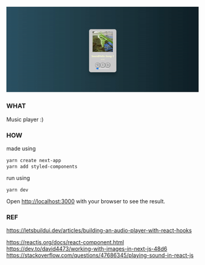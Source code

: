 
<p align="center">
  <img src="./show/ver01.gif" alt="screenshot">
</p>

### WHAT
Music player :)









### HOW

made using

```
yarn create next-app
yarn add styled-components
```

run using

```
yarn dev
```

Open [http://localhost:3000](http://localhost:3000) with your browser to see the result.


### REF

https://letsbuildui.dev/articles/building-an-audio-player-with-react-hooks

https://reactjs.org/docs/react-component.html
https://dev.to/david4473/working-with-images-in-next-js-48d6
https://stackoverflow.com/questions/47686345/playing-sound-in-react-js